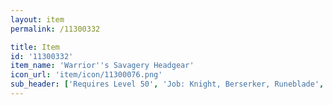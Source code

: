 ```yaml
---
layout: item
permalink: /11300332

title: Item
id: '11300332'
item_name: 'Warrior''s Savagery Headgear'
icon_url: 'item/icon/11300076.png'
sub_header: ['Requires Level 50', 'Job: Knight, Berserker, Runeblade', 'Gender: All']
---
```

